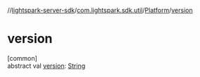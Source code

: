 //[lightspark-server-sdk](../../../index.md)/[com.lightspark.sdk.util](../index.md)/[Platform](index.md)/[version](version.md)

# version

[common]\
abstract val [version](version.md): [String](https://kotlinlang.org/api/latest/jvm/stdlib/kotlin/-string/index.html)
